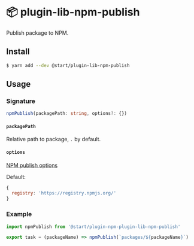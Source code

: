 # 📦 plugin-lib-npm-publish

Publish package to NPM.

## Install

```sh
$ yarn add --dev @start/plugin-lib-npm-publish
```

## Usage

### Signature

```ts
npmPublish(packagePath: string, options?: {})
```

#### `packagePath`

Relative path to package, `.` by default.

#### `options`

[NPM publish options](https://docs.npmjs.com/cli/publish)

Default:

```js
{
  registry: 'https://registry.npmjs.org/'
}
```

### Example

```js
import npmPublish from '@start/plugin-npm-plugin-lib-npm-publish'

export task = (packageName) => npmPublish(`packages/${packageName}`)
```
